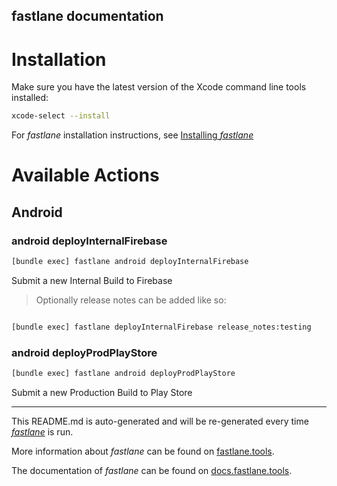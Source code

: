 fastlane documentation
----

# Installation

Make sure you have the latest version of the Xcode command line tools installed:

```sh
xcode-select --install
```

For _fastlane_ installation instructions, see [Installing _fastlane_](https://docs.fastlane.tools/#installing-fastlane)

# Available Actions

## Android

### android deployInternalFirebase

```sh
[bundle exec] fastlane android deployInternalFirebase
```

Submit a new Internal Build to Firebase

>Optionally release notes can be added like so:

```sh

[bundle exec] fastlane deployInternalFirebase release_notes:testing

```

### android deployProdPlayStore

```sh
[bundle exec] fastlane android deployProdPlayStore
```

Submit a new Production Build to Play Store

----

This README.md is auto-generated and will be re-generated every time [_fastlane_](https://fastlane.tools) is run.

More information about _fastlane_ can be found on [fastlane.tools](https://fastlane.tools).

The documentation of _fastlane_ can be found on [docs.fastlane.tools](https://docs.fastlane.tools).
